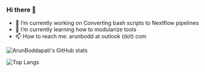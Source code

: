 ### Hi there 👋

- 🔭 I’m currently working on Converting bash scripts to Nextflow pipelines
- 🌱 I’m currently learning how to modularize tools
- 📫 How to reach me: arunbodd at outlook (dot) com

![ArunBoddapati's GitHub stats](https://github-readme-stats.vercel.app/api?username=arunbodd&show_icons=true&theme=transparent)

![Top Langs](https://github-readme-stats.vercel.app/api/top-langs/?username=arunbodd&hide_progress=true&theme=transparent)
